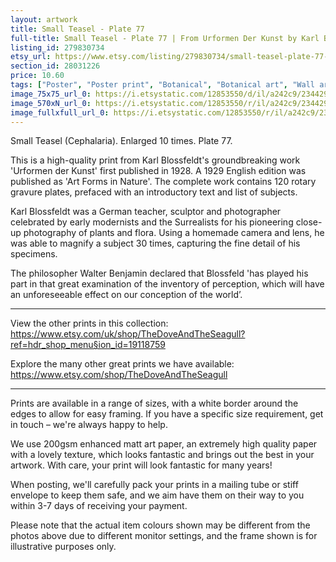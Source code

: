 ```yaml
---
layout: artwork
title: Small Teasel - Plate 77 
full-title: Small Teasel - Plate 77 | From Urformen Der Kunst by Karl Blossfeldt | Vintage botanical photographic print
listing_id: 279830734
etsy_url: https://www.etsy.com/listing/279830734/small-teasel-plate-77-from-urformen-der?utm_source=ds&utm_medium=api&utm_campaign=api
section_id: 28031226
price: 10.60
tags: ["Poster", "Poster print", "Botanical", "Botanical art", "Wall art", "Botanical poster", "Photograph", "Vintage", "Black and white", "Sepia", "Minimal", "Plant", "High quality print"]
image_75x75_url_0: https://i.etsystatic.com/12853550/d/il/a242c9/2344295699/il_75x75.2344295699_87uv.jpg?version=0
image_570xN_url_0: https://i.etsystatic.com/12853550/r/il/a242c9/2344295699/il_570xN.2344295699_87uv.jpg
image_fullxfull_url_0: https://i.etsystatic.com/12853550/r/il/a242c9/2344295699/il_fullxfull.2344295699_87uv.jpg
---
```

Small Teasel (Cephalaria). Enlarged 10 times. Plate 77.

This is a high-quality print from Karl Blossfeldt&#39;s groundbreaking work &#39;Urformen der Kunst&#39; first published in 1928. A 1929 English edition was published as &#39;Art Forms in Nature&#39;. The complete work contains 120 rotary gravure plates, prefaced with an introductory text and list of subjects.

Karl Blossfeldt was a German teacher, sculptor and photographer celebrated by early modernists and the Surrealists for his pioneering close-up photography of plants and flora. Using a homemade camera and lens, he was able to magnify a subject 30 times, capturing the fine detail of his specimens.

The philosopher Walter Benjamin declared that Blossfeld &#39;has played his part in that great examination of the inventory of perception, which will have an unforeseeable effect on our conception of the world’. 

---

View the other prints in this collection: https://www.etsy.com/uk/shop/TheDoveAndTheSeagull?ref=hdr_shop_menu§ion_id=19118759

Explore the many other great prints we have available: https://www.etsy.com/shop/TheDoveAndTheSeagull

---

Prints are available in a range of sizes, with a white border around the edges to allow for easy framing. If you have a specific size requirement, get in touch – we&#39;re always happy to help.

We use 200gsm enhanced matt art paper, an extremely high quality paper with a lovely texture, which looks fantastic and brings out the best in your artwork. With care, your print will look fantastic for many years!

When posting, we&#39;ll carefully pack your prints in a mailing tube or stiff envelope to keep them safe, and we aim have them on their way to you within 3-7 days of receiving your payment.

Please note that the actual item colours shown may be different from the photos above due to different monitor settings, and the frame shown is for illustrative purposes only.
